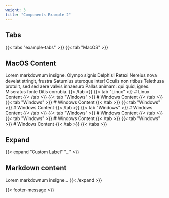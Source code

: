 ```yaml
---
weight: 3
title: "Components Example 2"
---
```

## Tabs

{{< tabs "example-tabs" >}}
{{< tab "MacOS" >}} 
## MacOS Content
Lorem markdownum insigne. Olympo signis Delphis! Retexi Nereius nova develat stringit, frustra Saturnius uteroque inter! Oculis non ritibus Telethusa protulit, sed sed aere valvis inhaesuro Pallas animam: qui quid, ignes. Miseratus fonte Ditis conubia.
 {{< /tab >}}
{{< tab "Linux" >}} # Linux Content {{< /tab >}}
{{< tab "Windows" >}} # Windows Content {{< /tab >}}
{{< tab "Windows" >}} # Windows Content {{< /tab >}}
{{< tab "Windows" >}} # Windows Content {{< /tab >}}
{{< tab "Windows" >}} # Windows Content {{< /tab >}}
{{< tab "Windows" >}} # Windows Content {{< /tab >}}
{{< tab "Windows" >}} # Windows Content {{< /tab >}}
{{< tab "Windows" >}} # Windows Content {{< /tab >}}
{{< /tabs >}}

## Expand

{{< expand "Custom Label" "..." >}}
## Markdown content
Lorem markdownum insigne...
{{< /expand >}}

{{< footer-message >}}